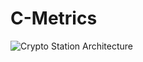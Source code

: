# C-Metrics

![Crypto Station Architecture](https://github.com/thomasbs17/C-Metrics/assets/64446011/2b3795fa-89cf-4f30-a3fb-98a9bc082762)
